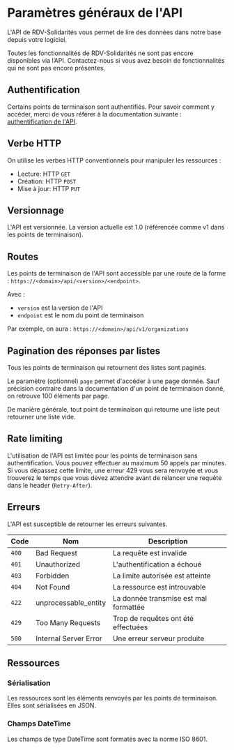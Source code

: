 # Paramètres généraux de l'API

L'API de RDV-Solidarités vous permet de lire des données dans notre base depuis votre logiciel.

Toutes les fonctionnalités de RDV-Solidarités ne sont pas encore disponibles via l’API. Contactez-nous si vous avez besoin de fonctionnalités qui ne sont pas encore présentes.

## Authentification

Certains points de terminaison sont authentifiés. Pour savoir comment y accéder, merci de vous référer à la documentation suivante : [authentification de l'API](https://rdv-solidarites.gitbook.io/guides-pour-rdv-solidarites/tech/api-interconnexions-entrantes/authentification-and-permissions).

## Verbe HTTP

On utilise les verbes HTTP conventionnels pour manipuler les ressources :

- Lecture: HTTP `GET`
- Création: HTTP `POST`
- Mise à jour: HTTP `PUT`

## Versionnage

L'API est versionnée. La version actuelle est 1.0 (référencée comme v1 dans les points de terminaison).

## Routes

Les points de terminaison de l'API sont accessible par une route de la forme : `https://<domain>/api/<version>/<endpoint>`.

Avec :

- `version` est la version de l'API
- `endpoint` est le nom du point de terminaison

Par exemple, on aura : `https://<domain>/api/v1/organizations`

## Pagination des réponses par listes

Tous les points de terminaison qui retournent des listes sont paginés.

Le paramètre (optionnel) `page` permet d'accéder à une page donnée. Sauf précision contraire dans la documentation d'un point de terminaison donné, on retrouve 100 éléments par page.

De manière générale, tout point de terminaison qui retourne une liste peut retourner une liste vide.

## Rate limiting

L'utilisation de l'API est limitée pour les points de terminaison sans authentification. Vous pouvez effectuer au maximum 50 appels par minutes. Si vous dépassez cette limite, une erreur 429 vous sera renvoyée et vous trouverez le temps que vous devez attendre avant de relancer une requête dans le header (`Retry-After`).

## Erreurs

L'API est susceptible de retourner les erreurs suivantes.

| Code  | Nom                   | Description                            |
| ----  | --------              | --------                               |
| `400` | Bad Request           | La requête est invalide                |
| `401` | Unauthorized          | L'authentification a échoué            |
| `403` | Forbidden             | La limite autorisée est atteinte       |
| `404` | Not Found             | La ressource est introuvable           |
| `422` | unprocessable_entity  | La donnée transmise est mal formattée  |
| `429` | Too Many Requests     | Trop de requêtes ont été effectuées    |
| `500` | Internal Server Error | Une erreur serveur produite            |

## Ressources

### Sérialisation

Les ressources sont les éléments renvoyés par les points de terminaison. Elles sont sérialisées en JSON.

### Champs DateTime

Les champs de type DateTime sont formatés avec la norme ISO 8601.
